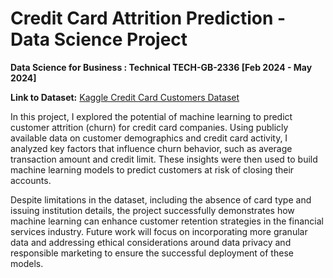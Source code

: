 # Credit Card Attrition Prediction - Data Science Project

**Data Science for Business : Technical TECH-GB-2336 [Feb 2024 - May 2024]**

**Link to Dataset:** [Kaggle Credit Card Customers Dataset](https://www.kaggle.com/datasets/sakshigoyal7/credit-card-customers/data)

In this project, I explored the potential of machine learning to predict customer attrition (churn) for credit card companies. Using publicly available data on customer demographics and credit card activity, I analyzed key factors that influence churn behavior, such as average transaction amount and credit limit. These insights were then used to build machine learning models to predict customers at risk of closing their accounts.

Despite limitations in the dataset, including the absence of card type and issuing institution details, the project successfully demonstrates how machine learning can enhance customer retention strategies in the financial services industry. Future work will focus on incorporating more granular data and addressing ethical considerations around data privacy and responsible marketing to ensure the successful deployment of these models.
